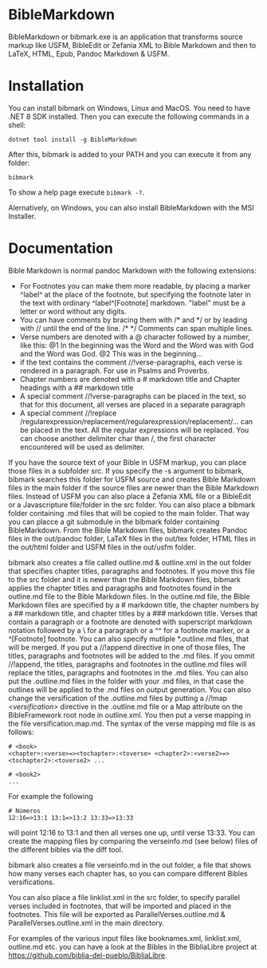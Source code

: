 # BibleMarkdown
BibleMarkdown or bibmark.exe is an application that transforms source markup like USFM, BibleEdit or Zefania XML to Bible Markdown and then to LaTeX, HTML, Epub, Pandoc Markdown & USFM.

# Installation
You can install bibmark on Windows, Linux and MacOS. You need to have .NET 8 SDK installed. Then you can execute the following commands in a shell:
```
dotnet tool install -g BibleMarkdown
```

After this, bibmark is added to your PATH and you can execute it from any folder:
```
bibmark
```

To show a help page execute `bibmark -?`.

Alernatively, on Windows, you can also install BibleMarkdown with the MSI Installer.

# Documentation
Bible Markdown is normal pandoc Markdown with the following extensions:
- For Footnotes you can make them more readable, by placing a marker ^label^ at the place of the footnote, but specifying the footnote later in the text with ordinary ^label^[Footnote] markdown. "label" must be a letter or word without any digits.
- You can have comments by bracing them with /\* and \*/ or by leading with // until the end of the line. /\* \*/ Comments can span multiple lines.
- Verse numbers are denoted with a @ character followed by a number, like this: @1 In the beginning was the Word and the Word was with God and the Word was God. @2 This was in the beginning...
- if the text contains the comment //!verse-paragraphs, each verse is rendered in a paragraph. For use in Psalms and Proverbs.
- Chapter numbers are denoted with a # markdown title and Chapter headings with a ## markdown title
- A special comment //!verse-paragraphs can be placed in the text, so that for this document, all verses are placed in a separate paragraph
- A special comment //!replace /regularexpression/replacement/regularexpression/replacement/... can be placed in the text. All the regular expressions will be replaced. You can choose another delimiter char than /, the first character encountered will be used as delimiter.

If you have the source text of your Bible in USFM markup, you can place those files in a subfolder src. If you specify the -s argument to bibmark, bibmark searches this folder for USFM source and creates Bible Markdown files in the main folder if the source files are newer than the Bible Markdown files. Instead of USFM you can also place a Zefania XML file or a BibleEdit or a Javascripture file/folder in the src folder. You can also place a bibmark folder containing .md files that will be copied to the main folder. That way you can placce a git submodule in the bibmark folder containing BibleMarkdown.
From the Bible Markdown files, bibmark creates Pandoc files in the out/pandoc folder, LaTeX files in the out/tex folder, HTML files in the out/html folder and USFM files in the out/usfm folder.

bibmark also creates a file called outline.md & outline.xml in the out folder that specifies chapter titles, paragraphs and footnotes. If you move this file to the src folder and it is newer than the Bible Markdown files, bibmark applies the chapter titles and paragraphs and footnotes found in the outline.md file to the Bible Markdown files.
In the outline.md file, the Bible Markdown files are specified by a # markdown title, the chapter numbers by a ## markdown title, and chapter titles by a ### markdown title.
Verses that contain a paragraph or a footnote are denoted with superscript markdown notation followed by a \ for a paragraph or a ^^ for a footnote marker, or a ^[Footnote]
footnote.
You can also specify mutliple *.outline.md files, that will be merged.
If you put a //!append directive in one of those files, The titles, paragraphs and footnotes will be added to the .md files. If you ommit //!append, the titles, paragraphs and footnotes in the outline.md files will replace the titles, paragraphs and footnotes in the .md files.
You can also put the .outline.md files in the folder with your .md files, in that case the outlines will be applied to the .md files on output generation.
You can also change the versification of the .outline.md files by putting a //!map *&lt;versification&gt;* directive in the .outline.md file or a Map attribute on the BibleFramework root node in outline.xml.
You then put a verse mapping in the file versification.map.md.
The syntax of the verse mapping md file is as follows:
```
# <book>
<chapter>:<verse>=><tochapter>:<toverse> <chapter2>:<verse2>=><tochapter2>:<toverse2> ...

# <book2>
...
```
For example the following
```
# Números
12:16=>13:1 13:1=>13:2 13:33=>13:33
```
will point 12:16 to 13:1 and then all verses one up, until verse 13:33.
You can create the mapping files by comparing the verseinfo.md (see below) files of the different bibles via the diff tool.

bibmark also creates a file verseinfo.md in the out folder, a file that shows how many verses each chapter has, so you can compare different Bibles versifications.

You can also place a file linklist.xml in the src folder, to specify parallel verses included in footnotes, that will be imported and placed in the footnotes. This file will be exported as ParallelVerses.outline.md & ParallelVerses.outline.xml in the main directory.

For examples of the various input files like booknames.xml, linklist.xml, outline.md etc. you can have a look at the Bibles in the BibliaLibre project at
https://github.com/biblia-del-pueblo/BibliaLibre.